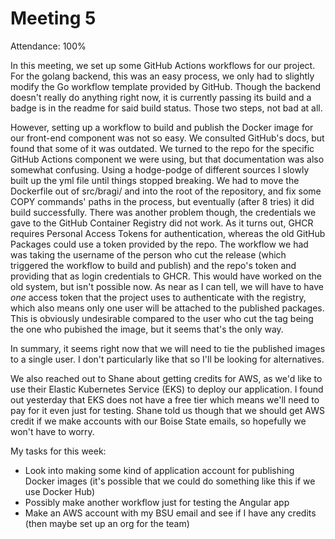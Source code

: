 # Meeting 5

Attendance: 100%

In this meeting, we set up some GitHub Actions workflows for our project. For the golang backend, this was an easy process, we only had to slightly modify the Go workflow template provided by GitHub. Though the backend doesn't really do anything right now, it is currently passing its build and a badge is in the readme for said build status. Those two steps, not bad at all.

However, setting up a workflow to build and publish the Docker image for our front-end component was not so easy. We consulted GitHub's docs, but found that some of it was outdated. We turned to the repo for the specific GitHub Actions component we were using, but that documentation was also somewhat confusing. Using a hodge-podge of different sources I slowly built up the yml file until things stopped breaking. We had to move the Dockerfile out of src/bragi/ and into the root of the repository, and fix some COPY commands' paths in the process, but eventually (after 8 tries) it did build successfully. There was another problem though, the credentials we gave to the GitHub Container Registry did not work. As it turns out, GHCR requires Personal Access Tokens for authentication, whereas the old GitHub Packages could use a token provided by the repo. The workflow we had was taking the username of the person who cut the release (which triggered the workflow to build and publish) and the repo's token and providing that as login credentials to GHCR. This would have worked on the old system, but isn't possible now. As near as I can tell, we will have to have *one* access token that the project uses to authenticate with the registry, which also means only one user will be attached to the published packages. This is obviously undesirable compared to the user who cut the tag being the one who pubished the image, but it seems that's the only way.

In summary, it seems right now that we will need to tie the published images to a single user. I don't particularly like that so I'll be looking for alternatives.

We also reached out to Shane about getting credits for AWS, as we'd like to use their Elastic Kubernetes Service (EKS) to deploy our application. I found out yesterday that EKS does not have a free tier which means we'll need to pay for it even just for testing. Shane told us though that we should get AWS credit if we make accounts with our Boise State emails, so hopefully we won't have to worry.

My tasks for this week:
* Look into making some kind of application account for publishing Docker images (it's possible that we could do something like this if we use Docker Hub)
* Possibly make another workflow just for testing the Angular app
* Make an AWS account with my BSU email and see if I have any credits (then maybe set up an org for the team)
